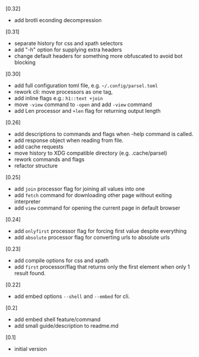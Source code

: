 [0.32]
- add brotli econding decompression

[0.31]
- separate history for css and xpath selectors
- add "-h" option for supplying extra headers
- change default headers for something more obfuscated to avoid bot blocking

[0.30]
- add full configuration toml file, e.g. `~/.config/parsel.toml`
- rework cli: move processors as one tag,
- add inline flags e.g.: `h1::text +join`
- move `-view` command to `-open` and add `-view` command
- add Len processor and `+len` flag for returning output length

[0.26]
- add descriptions to commands and flags when -help command is called.
- add response object when reading from file.
- add cache requests
- move history to XDG compatible directory (e.g. .cache/parsel)
- rework commands and flags
- refactor structure

[0.25]
- add `join` processor flag for joining all values into one
- add `fetch` command for downloading other page without exiting interpreter
- add `view` command for opening the current page in default browser

[0.24]
- add `onlyfirst` processor flag for forcing first value despite everything
- add `absolute` processor flag for converting urls to absolute urls

[0.23]
- add compile options for css and xpath
- add `first` processor/flag that returns only the first element when only 1 result found.

[0.22]
- add embed options `--shell` and `--embed` for cli.

[0.2]
- add embed shell feature/command
- add small guide/description to readme.md

[0.1]
- initial version
